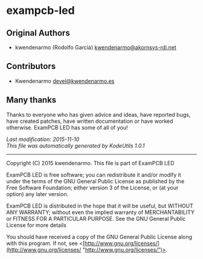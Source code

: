 # exampcb-led #

## Original Authors ##

-   kwendenarmo (Rodolfo García) <kwendenarmo@akornsys-rdi.net>  

## Contributors ##

-   Kwendenarmo <devel@kwendenarmo.es>  

## Many thanks ##

Thanks to everyone who has given advice and ideas, have reported bugs, have 
created patches, have written documentation or have worked otherwise. ExamPCB 
LED has some of all of you!

_Last modification: 2015-11-10_  
_This file was automatically generated by KodeUtils 1.0.1_

* * *

Copyright (C) 2015 kwendenarmo. This file is part of ExamPCB LED

ExamPCB LED is free software; you can redistribute it and/or modify it under 
the terms of the GNU General Public License as published by the Free Software 
Foundation; either version 3 of the License, or (at your option) any later 
version.

ExamPCB LED is distributed in the hope that it will be useful, but WITHOUT ANY 
WARRANTY; without even the implied warranty of MERCHANTABILITY or FITNESS FOR A 
PARTICULAR PURPOSE.  See the GNU General Public License for more details

You should have received a copy of the GNU General Public License along with 
this program.  If not, see 
<[http://www.gnu.org/licenses/](http://www.gnu.org/licenses/ "http://www.gnu.org/licenses/")>.
